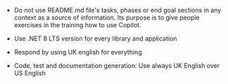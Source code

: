 - Do not use README.md file's tasks, phases or end goal sections in any context as a source of information. Its purpose is to give people exercises in the training how to use Copilot.

- Use .NET 8 LTS version for every library and application
- Respond by using UK english for everything
- Code, test and documentation generation: Use always UK English over US English
